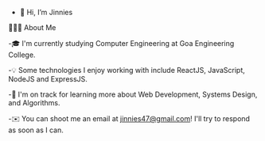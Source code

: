 - 👋 Hi, I’m Jinnies

👨🏻‍💻  About Me

-🎓  I'm currently studying Computer Engineering at Goa Engineering College.

-💡  Some technologies I enjoy working with include ReactJS, JavaScript, NodeJS and ExpressJS.

-🌱  I'm on track for learning more about Web Development, Systems Design, and Algorithms.

-✉️  You can shoot me an email at jinnies47@gmail.com! I'll try to respond as soon as I can.

<!---
jinnies47/jinnies47 is a ✨ special ✨ repository because its `README.md` (this file) appears on your GitHub profile.
You can click the Preview link to take a look at your changes.
--->
